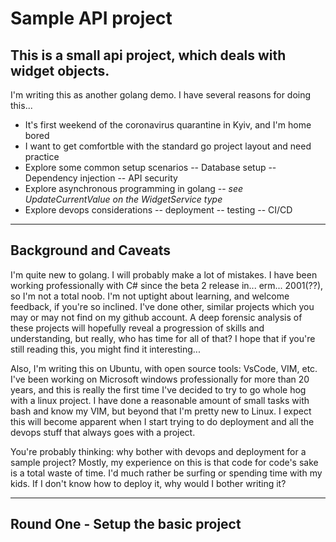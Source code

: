 # Sample API project
## This is a small api project, which deals with widget objects.  

I'm writing this as another golang demo.  I have several reasons for doing this...
- It's first weekend of the coronavirus quarantine in Kyiv, and I'm home bored
- I want to get comfortble with the standard go project layout and need practice
- Explore some common setup scenarios
    -- Database setup
    -- Dependency injection
    -- API security
- Explore asynchronous programming in golang
-- _see UpdateCurrentValue on the WidgetService type_
- Explore devops considerations
-- deployment
-- testing
-- CI/CD

--- 
## Background and Caveats

I'm quite new to golang.  I will probably make a lot of mistakes. I have been working professionally with C# since the beta 2 release in... erm... 2001(??), so I'm not a total noob. I'm not uptight about learning, and welcome feedback, if you're so inclined. I've done other, similar projects which you may or may not find on my github account.  A deep forensic analysis of these projects will hopefully reveal a progression of skills and understanding, but really, who has time for all of that?  I hope that if you're still reading this, you might find it interesting...

Also, I'm writing this on Ubuntu, with open source tools: VsCode, VIM, etc.  I've been working on Microsoft windows professionally for more than 20 years, and this is really the first time I've decided to try to go whole hog with a linux project.  I have done a reasonable amount of small tasks with bash and know my VIM, but beyond that I'm pretty new to Linux.  I expect this will become apparent when I start trying to do deployment and all the devops stuff that always goes with a project.

You're probably thinking:  why bother with devops and deployment for a sample project?  Mostly, my experience on this is that code for code's sake is a total waste of time.  I'd much rather be surfing or spending time with my kids.  If I don't know how to deploy it, why would I bother writing it?

---
## Round One - Setup the basic project